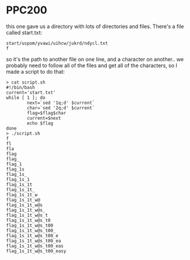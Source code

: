 # PPC200
this one gave us a directory with lots of directories and files. There's a file called start.txt:
```
start/uspom/yvawi/uihcw/jukrd/ndycl.txt
f
```

so it's the path to another file on one line, and a character on another..
we probably need to follow all of the files and get all of the characters, so I made a script to do that:
```
> cat script.sh 
#!/bin/bash
current='start.txt'
while [ 1 ]; do
        next=`sed '1q;d' $current`
        char=`sed '2q;d' $current`
        flag=$flag$char
        current=$next
        echo $flag
done
> ./script.sh 
f
fl
fla
flag
flag_
flag_1
flag_1s
flag_1s_
flag_1s_1
flag_1s_1t
flag_1s_1t_
flag_1s_1t_w
flag_1s_1t_w@
flag_1s_1t_w@s
flag_1s_1t_w@s_
flag_1s_1t_w@s_t
flag_1s_1t_w@s_t0
flag_1s_1t_w@s_t00
flag_1s_1t_w@s_t00_
flag_1s_1t_w@s_t00_e
flag_1s_1t_w@s_t00_ea
flag_1s_1t_w@s_t00_eas
flag_1s_1t_w@s_t00_easy
```
